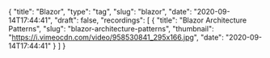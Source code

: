 {
  "title": "Blazor",
  "type": "tag",
  "slug": "blazor",
  "date": "2020-09-14T17:44:41",
  "draft": false,
  "recordings": [
    {
      "title": "Blazor Architecture Patterns",
      "slug": "blazor-architecture-patterns",
      "thumbnail": "https://i.vimeocdn.com/video/958530841_295x166.jpg",
      "date": "2020-09-14T17:44:41"
    }
  ]
}